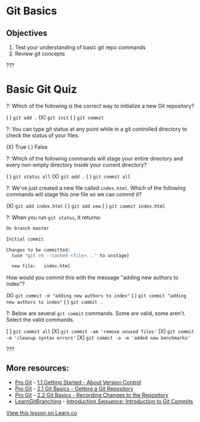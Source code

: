 # Git Basics

## Objectives

1. Test your understanding of basic git repo commands
2. Review git concepts

???

# Basic Git Quiz

?: Which of the following is the correct way to initialize a new Git repository?

( ) `git add .`
(X) `git init`
( ) `git commit`

?: You can type git status at any point while in a git controlled directory to check the status of your files.

(X) True
( ) False

?: Which of the following commands will stage your entire directory and every non-empty directory inside your current directory?

( ) `git status all`
(X) `git add .`
( ) `git commit all`

?: We've just created a new file called `index.html`. Which of the following commands will stage this one file so we can commit it?

(X) `git add index.html`
( ) `git add new`
( ) `git commit index.html`

?: When you run `git status`, it returns:

```bash
On branch master

Initial commit

Changes to be committed:
  (use "git rm --cached <file>..." to unstage)

  new file:   index.html
```

How would you commit this with the message "adding new authors to index"?

(X) `git commit -m "adding new authors to index"`
( ) `git commit "adding new authors to index"`
( ) `git commit .`

?: Below are several `git commit` commands. Some are valid, some aren't. Select the valid commands.

[ ] `git commit all`
[X] `git commit -am 'remove unused files'`
[X] `git commit -m 'cleanup syntax errors'`
[X] `git commit -a -m 'added new benchmarks'`

???

## More resources:

* [Pro Git](http://git-scm.com/book/) - [1.1 Getting Started - About Version Control](http://git-scm.com/book/en/Getting-Started-About-Version-Control)
* [Pro Git](http://git-scm.com/book/) - [2.1 Git Basics - Getting a Git Repository](http://git-scm.com/book/en/Git-Basics-Getting-a-Git-Repository)
* [Pro Git](http://git-scm.com/book/) - [2.2 Git Basics - Recording Changes to the Repository](http://git-scm.com/book/en/Git-Basics-Recording-Changes-to-the-Repository)
* [LearnGitBranching](http://pcottle.github.io/learnGitBranching/) - [Introduction Sequence: Introduction to Git Commits](http://pcottle.github.io/learnGitBranching/)


<a href='https://learn.co/lessons/git-basics-quiz' data-visibility='hidden'>View this lesson on Learn.co</a>
